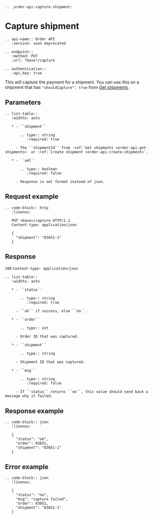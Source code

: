 ```eval_rst
.. _order-api-capture-shipment:
```

# Capture shipment

```eval_rst
.. api-name:: Order API
   :version: soon deprecated

.. endpoint::
   :method: PUT
   :url: *base*/capture

.. authentication::
   :api_key: true
```

This will capture the payment for a shipment. You can use this on a shipment that has `"shouldCapture": true` from [Get shipments](order-api-get-shipments).

## Parameters

```eval_rst
.. list-table::
   :widths: auto

   * - ``shipment``

       .. type:: string
          :required: true

     - The ``shipmentId`` from :ref:`Get shipments <order-api-get-shipments>` or :ref:`Create shipment <order-api-create-shipment>`.

   * - ``xml``

       .. type:: boolean
          :required: false

     - Response in xml format instead of json.
```

## Request example

```eval_rst
.. code-block:: http
   :linenos:

   PUT <base>/capture HTTP/1.1
   Content-type: application/json

   {
     "shipment": "83651-1"
   }
```

## Response

`200` `Content-type: application/json`

```eval_rst
.. list-table::
   :widths: auto

   * - ``status``

       .. type:: string
          :required: true

     - ``ok`` if success, else ``no``.

   * - ``order``

       .. type:: int

     - Order ID that was captured.

   * - ``shipment``

       .. type:: string

     - Shipment ID that was captured.

   * - ``msg``

       .. type:: string
          :required: false

     - If ``status`` returns ``no``, this value should send back a message why it failed.
```

## Response example

```eval_rst
.. code-block:: json
   :linenos:

   {
     "status": "ok",
     "order": 83651,
     "shipment": "83651-1"
   }
```

## Error example

```eval_rst
.. code-block:: json
   :linenos:

   {
     "status": "no",
     "msg": "capture failed",
     "order": 83651,
     "shipment": "83651-1"
   }
```
